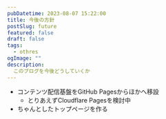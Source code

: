 ```yaml
---
pubDatetime: 2023-08-07 15:22:00
title: 今後の方針
postSlug: future
featured: false
draft: false
tags:
  - othres
ogImage: ""
description:
  このブログを今後どうしていくか
---
```


- コンテンツ配信基盤をGitHub Pagesからほかへ移設
  - とりあえずCloudflare Pagesを検討中
- ちゃんとしたトップページを作る